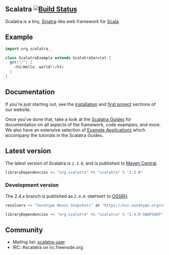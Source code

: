 ## Scalatra [![Build Status](http://jenkins.backchat.io/buildStatus/icon?job=scalatra_2.3.x)](http://jenkins.backchat.io/job/scalatra_2.3.x/)

Scalatra is a tiny, [Sinatra](http://www.sinatrarb.com/)-like web framework for
[Scala](http://www.scala-lang.org/).

## Example

```scala
import org.scalatra._

class ScalatraExample extends ScalatraServlet {
  get("/") {
    <h1>Hello, world!</h1>
  }
}
```

## Documentation

If you're just starting out, see the [installation](http://www.scalatra.org/2.2/getting-started/installation.html) and [first project](http://www.scalatra.org/2.2/getting-started/first-project.html) sections of our website. 

Once you've done that, take a look at the [Scalatra Guides](http://www.scalatra.org/guides/) for documentation on all aspects of the framework, code examples, and more. We also have an extensive selection of [Example Applications](https://github.com/scalatra/scalatra-website-examples) which accompany the tutorials in the Scalatra Guides.

## Latest version

The latest version of Scalatra is `2.3.0`, and is published to [Maven Central](http://repo1.maven.org/maven2/org/scalatra).

```scala
libraryDependencies += "org.scalatra" %% "scalatra" % "2.3.0"
```

### Development version

The 2.4.x branch is published as `2.4.0-SNAPSHOT` to [OSSRH](http://oss.sonatype.org/content/repositories/snapshots/org/scalatra). 

```scala
resolvers += "Sonatype Nexus Snapshots" at "https://oss.sonatype.org/content/repositories/snapshots"

libraryDependencies += "org.scalatra" %% "scalatra" % "2.4.0-SNAPSHOT"
```

## Community

* Mailing list: [scalatra-user](http://groups.google.com/group/scalatra-user)
* IRC: #scalatra on irc.freenode.org
